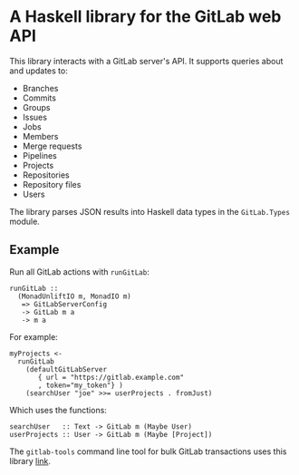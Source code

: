 # A Haskell library for the GitLab web API

This library interacts with a GitLab server's API. It supports queries
about and updates to:

* Branches
* Commits
* Groups
* Issues
* Jobs
* Members
* Merge requests
* Pipelines
* Projects
* Repositories
* Repository files
* Users

The library parses JSON results into Haskell data types in the
`GitLab.Types` module.

## Example

Run all GitLab actions with `runGitLab`: 

    runGitLab ::
      (MonadUnliftIO m, MonadIO m)
       => GitLabServerConfig
       -> GitLab m a
       -> m a

For example:

    myProjects <-
      runGitLab
        (defaultGitLabServer
           { url = "https://gitlab.example.com"
           , token="my_token"} )
        (searchUser "joe" >>= userProjects . fromJust)

Which uses the functions:

    searchUser   :: Text -> GitLab m (Maybe User)
    userProjects :: User -> GitLab m (Maybe [Project])

The `gitlab-tools` command line tool for bulk GitLab transactions uses
this library [link](https://gitlab.com/robstewart57/gitlab-tools).
